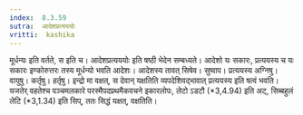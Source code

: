 ```yaml
---
index:  8.3.59
sutra:  आदेशप्रत्यययोः
vritti:  kashika 
---
```


मूर्धन्यः इति वर्तते, स इति च। आदेशप्रत्यययोः इति षष्ठी भेदेन सम्बध्यते। आदेशो यः सकारः, प्रत्ययस्य च यः सकारः इण्कोरुत्तरः तस्य मूर्धन्यो भवति आदेशः। आदेशस्य तावत् सिषेव। सुष्वाप। प्रत्ययस्य अग्निषु। वायुषु। कर्तृषु। हर्तृषु। इन्द्रो मा वक्षत्, स देवान् यक्षतिति व्यपदेशिवद्भावात् प्रत्ययस्य इति षत्वं भवति। यजतेर् वहतेश्च पञ्चमलकारे परस्मैपदप्रथमैकवचने इकारलोपः, लेटो ऽडटौ (*3,4.94) इति अट्, सिब्बहुलं लेटि (*3,1.34) इति सिप्, ततः सिद्धं यक्षत्, वक्षतिति।

